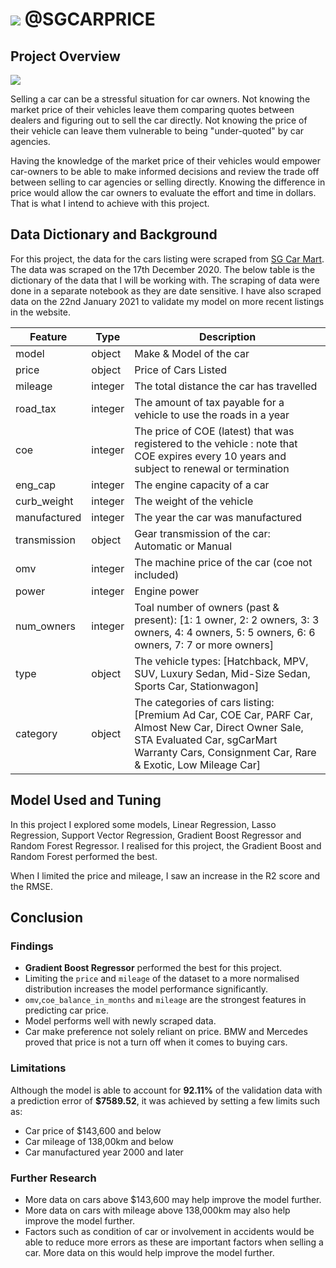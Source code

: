# ![](https://ga-dash.s3.amazonaws.com/production/assets/logo-9f88ae6c9c3871690e33280fcf557f33.png) @SGCARPRICE

## Project Overview

![](https://github.com/asyraftaha/dsiprojects/sgcarprice/images/selling_process.jpg)

Selling a car can be a stressful situation for car owners. Not knowing the market price of their vehicles leave them comparing quotes between dealers and figuring out to sell the car directly. Not knowing the price of their vehicle can leave them vulnerable to being "under-quoted" by car agencies.

Having the knowledge of the market price of their vehicles would empower car-owners to be able to make informed decisions and review the trade off between selling to car agencies or selling directly. Knowing the difference in price would allow the car owners to evaluate the effort and time in dollars. That is what I intend to achieve with this project.

## Data Dictionary and Background

For this project, the data for the cars listing were scraped from [SG Car Mart](SGCarMart.com). The data was scraped on the 17th December 2020. The below table is the dictionary of the data that I will be working with. The scraping of data were done in a separate notebook as they are date sensitive. I have also scraped data on the 22nd January 2021 to validate my model on more recent listings in the website.

|**Feature**|**Type**|**Description**|
|---|---|---|
|model|object|Make & Model of the car|
|price|object|Price of Cars Listed|
|mileage|integer|The total distance the car has travelled|
|road_tax|integer|The amount of tax payable for a vehicle to use the roads in a year|
|coe|integer|The price of COE (latest) that was registered to the vehicle : note that COE expires every 10 years and subject to renewal or termination|
|eng_cap|integer|The engine capacity of a car|
|curb_weight|integer|The weight of the vehicle|
|manufactured|integer|The year the car was manufactured|
|transmission|object|Gear transmission of the car: Automatic or Manual|
|omv|integer|The machine price of the car (coe not included)|
|power|integer|Engine power|
|num_owners|integer|Toal number of owners (past & present): [1: 1 owner, 2: 2 owners, 3: 3 owners, 4: 4 owners, 5: 5 owners, 6: 6 owners, 7: 7 or more owners]|
|type|object|The vehicle types: [Hatchback, MPV, SUV, Luxury Sedan, Mid-Size Sedan, Sports Car, Stationwagon]|
|category|object|The categories of cars listing: [Premium Ad Car, COE Car, PARF Car, Almost New Car, Direct Owner Sale, STA Evaluated Car, sgCarMart Warranty Cars, Consignment Car, Rare & Exotic, Low Mileage Car]|

## Model Used and Tuning

In this project I explored some models, Linear Regression, Lasso Regression, Support Vector Regression, Gradient Boost Regressor and Random Forest Regressor. I realised for this project, the Gradient Boost and Random Forest performed the best.

When I limited the price and mileage, I saw an increase in the R2 score and the RMSE.

## Conclusion


### Findings
- **Gradient Boost Regressor** performed the best for this project.
- Limiting the `price` and `mileage` of the dataset to a more normalised distribution increases the model performance significantly.
- `omv`,`coe_balance_in_months` and `mileage` are the strongest features in predicting car price.
- Model performs well with newly scraped data.
- Car make preference not solely reliant on price. BMW and Mercedes proved that price is not a turn off when it comes to buying cars.

### Limitations
Although the model is able to account for **92.11%** of the validation data with a prediction error of **$7589.52**, it was achieved by setting a few limits such as:

- Car price of $143,600 and below
- Car mileage of 138,00km and below
- Car manufactured year 2000 and later

### Further Research
- More data on cars above $143,600 may help improve the model further.
- More data on cars with mileage above 138,000km may also help improve the model further.
- Factors such as condition of car or involvement in accidents would be able to reduce more errors as these are important factors when selling a car. More data on this would help improve the model further.
